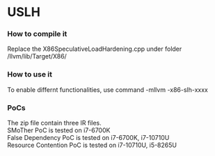 # USLH

### How to compile it
Replace the X86SpeculativeLoadHardening.cpp under folder /llvm/lib/Target/X86/

### How to use it
To enable differnt functionalities, use command -mllvm -x86-slh-xxxx

### PoCs
The zip file contain three IR files.  
SMoTher PoC is tested on i7-6700K  
False Dependency PoC is tested on i7-6700K, i7-10710U  
Resource Contention PoC is tested on i7-10710U, i5-8265U  
